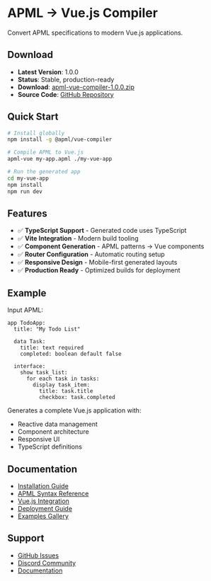 # APML → Vue.js Compiler

Convert APML specifications to modern Vue.js applications.

## Download

- **Latest Version**: 1.0.0
- **Status**: Stable, production-ready
- **Download**: [apml-vue-compiler-1.0.0.zip](./downloads/apml-vue-compiler-1.0.0.zip)
- **Source Code**: [GitHub Repository](https://github.com/apml-org/apml-vue-compiler)

## Quick Start

```bash
# Install globally
npm install -g @apml/vue-compiler

# Compile APML to Vue.js
apml-vue my-app.apml ./my-vue-app

# Run the generated app
cd my-vue-app
npm install
npm run dev
```

## Features

- ✅ **TypeScript Support** - Generated code uses TypeScript
- ✅ **Vite Integration** - Modern build tooling  
- ✅ **Component Generation** - APML patterns → Vue components
- ✅ **Router Configuration** - Automatic routing setup
- ✅ **Responsive Design** - Mobile-first generated layouts
- ✅ **Production Ready** - Optimized builds for deployment

## Example

Input APML:
```apml
app TodoApp:
  title: "My Todo List"
  
  data Task:
    title: text required
    completed: boolean default false
    
  interface:
    show task_list:
      for each task in tasks:
        display task_item:
          title: task.title
          checkbox: task.completed
```

Generates a complete Vue.js application with:
- Reactive data management
- Component architecture  
- Responsive UI
- TypeScript definitions

## Documentation

- [Installation Guide](./docs/installation.md)
- [APML Syntax Reference](./docs/syntax.md)
- [Vue.js Integration](./docs/vue-integration.md)
- [Deployment Guide](./docs/deployment.md)
- [Examples Gallery](./examples/)

## Support

- [GitHub Issues](https://github.com/apml-org/apml-vue-compiler/issues)
- [Discord Community](https://discord.gg/apml)
- [Documentation](https://apml.dev/docs/vue-compiler)
